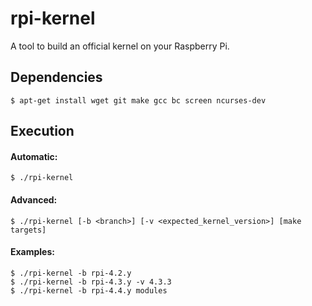 # rpi-kernel
A tool to build an official kernel on your Raspberry Pi.

## Dependencies
```
$ apt-get install wget git make gcc bc screen ncurses-dev
```

## Execution
#### Automatic:
```
$ ./rpi-kernel
```

#### Advanced:
```
$ ./rpi-kernel [-b <branch>] [-v <expected_kernel_version>] [make targets]
```

#### Examples:
```
$ ./rpi-kernel -b rpi-4.2.y
$ ./rpi-kernel -b rpi-4.3.y -v 4.3.3
$ ./rpi-kernel -b rpi-4.4.y modules
```
